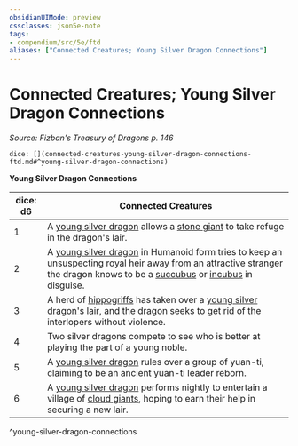 ```yaml
---
obsidianUIMode: preview
cssclasses: json5e-note
tags:
- compendium/src/5e/ftd
aliases: ["Connected Creatures; Young Silver Dragon Connections"]
---
```

# Connected Creatures; Young Silver Dragon Connections
*Source: Fizban's Treasury of Dragons p. 146* 

`dice: [](connected-creatures-young-silver-dragon-connections-ftd.md#^young-silver-dragon-connections)`

**Young Silver Dragon Connections**

| dice: d6 | Connected Creatures |
|----------|---------------------|
| 1 | A [young silver dragon](/2-Mechanics/CLI/bestiary/dragon/young-silver-dragon.md) allows a [stone giant](/2-Mechanics/CLI/bestiary/giant/stone-giant.md) to take refuge in the dragon's lair. |
| 2 | A [young silver dragon](/2-Mechanics/CLI/bestiary/dragon/young-silver-dragon.md) in Humanoid form tries to keep an unsuspecting royal heir away from an attractive stranger the dragon knows to be a [succubus](/2-Mechanics/CLI/bestiary/fiend/succubus.md) or [incubus](/2-Mechanics/CLI/bestiary/fiend/incubus.md) in disguise. |
| 3 | A herd of [hippogriffs](/2-Mechanics/CLI/bestiary/monstrosity/hippogriff.md) has taken over a [young silver dragon's](/2-Mechanics/CLI/bestiary/dragon/young-silver-dragon.md) lair, and the dragon seeks to get rid of the interlopers without violence. |
| 4 | Two silver dragons compete to see who is better at playing the part of a young noble. |
| 5 | A [young silver dragon](/2-Mechanics/CLI/bestiary/dragon/young-silver-dragon.md) rules over a group of yuan-ti, claiming to be an ancient yuan-ti leader reborn. |
| 6 | A [young silver dragon](/2-Mechanics/CLI/bestiary/dragon/young-silver-dragon.md) performs nightly to entertain a village of [cloud giants](/2-Mechanics/CLI/bestiary/giant/cloud-giant.md), hoping to earn their help in securing a new lair. |
^young-silver-dragon-connections